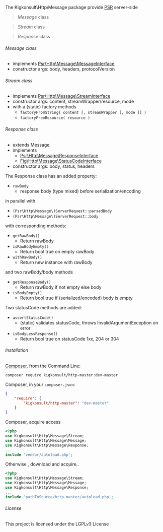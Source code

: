
The Kigkonsult\Http\Message package provide [PSR] server-side
    
> _Message_ class

> _Stream_ class

> _Response_ class


###### Message class
* implements [Psr\Http\Message\MessageInterface]
* constructor args:  body, headers, protocolVersion

###### Stream class
* implements [Psr\Http\Message\StreamInterface]
* constructor args: content, streamWrapper/resource, mode
* with a (static) factory methods
  *  `factoryFromString( content [, streamWrapper [, mode ]] )`
  *  `factoryFromResource( resource )`

###### Response class
* extends Message
* implements
  *  [Psr\Http\Message\ResponseInterface]
  *  [Fig\Http\Message\StatusCodeInterface]
* constructor args:  body, status, headers

The Response class has an added property: 
* `rawBody`
  *  response body (type mixed) before serialization/encoding

in parallel with 
* `(Psr\Http\Message\)ServerRequest::parsedBody`
* `(Psr\Http\Message\)ServerRequest::body`
 
with corresponding methods:
* `getRawBody()`
  *  Return rawBody
* `isRawBodyEmpty()`
  *  Return bool true on empty rawBody
* `withRawBody()`
  *  Return new instance with rawBody

and two rawBody/body methods
* `getResponseBody()` 
  *  Return rawBody if not empty else body
* `isBodyEmpty()`
  *  Return bool true if (serialized/encoded) body is empty
 
Two statusCode methods are added:

* `assertStatusCode()` 
  *  (static) validates statusCode, throws InvalidArgumentException on error
* `isBodyLessResponse()` 
  *  Return bool true on statusCode 1xx, 204 or 304

 
###### Installation
 
[Composer], from the Command Line:
 
```
composer require kigkonsult/http-master:dev-master
```
 
Composer, in your `composer.json`:
 
``` json
{
    "require": {
        "kigkonsult/http-master": "dev-master"
    }
}
```
 
Composer, acquire access
``` php
<?php
use Kigkonsult\Http\Message\Stream;
use Kigkonsult\Http\Message\Message;
use Kigkonsult\Http\Message\Response;
...
include 'vendor/autoload.php';
```
 
 
Otherwise , download and acquire..
 
``` php
<?php
use Kigkonsult\Http\Message\Stream;
use Kigkonsult\Http\Message\Message;
use Kigkonsult\Http\Message\Response;
...
include 'pathToSource/http-master/autoload.php';
```

###### License

This project is licensed under the LGPLv3 License
 
 
[Psr]:https://github.com/php-fig/http-message
[Psr\Http\Message\MessageInterface]:https://github.com/php-fig/http-message
[Psr\Http\Message\StreamInterface]:https://github.com/php-fig/http-message
[Psr\Http\Message\ResponseInterface]:https://github.com/php-fig/http-message
[Fig\Http\Message\StatusCodeInterface]:https://github.com/php-fig/http-message-util
[Composer]:https://getcomposer.org/